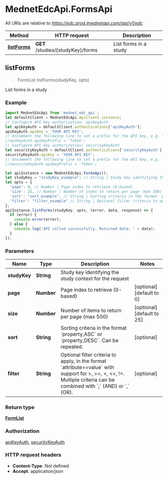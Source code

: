 # MednetEdcApi.FormsApi

All URIs are relative to *https://edc.prod.imednetapi.com/api/v1/edc*

Method | HTTP request | Description
------------- | ------------- | -------------
[**listForms**](FormsApi.md#listForms) | **GET** /studies/{studyKey}/forms | List forms in a study



## listForms

> FormList listForms(studyKey, opts)

List forms in a study

### Example

```javascript
import MednetEdcApi from 'mednet_edc_api';
let defaultClient = MednetEdcApi.ApiClient.instance;
// Configure API key authorization: apiKeyAuth
let apiKeyAuth = defaultClient.authentications['apiKeyAuth'];
apiKeyAuth.apiKey = 'YOUR API KEY';
// Uncomment the following line to set a prefix for the API key, e.g. "Token" (defaults to null)
//apiKeyAuth.apiKeyPrefix = 'Token';
// Configure API key authorization: securityKeyAuth
let securityKeyAuth = defaultClient.authentications['securityKeyAuth'];
securityKeyAuth.apiKey = 'YOUR API KEY';
// Uncomment the following line to set a prefix for the API key, e.g. "Token" (defaults to null)
//securityKeyAuth.apiKeyPrefix = 'Token';

let apiInstance = new MednetEdcApi.FormsApi();
let studyKey = "studyKey_example"; // String | Study key identifying the study context for the request
let opts = {
  'page': 0, // Number | Page index to retrieve (0-based)
  'size': 25, // Number | Number of items to return per page (max 500)
  'sort': "sort_example", // String | Sorting criteria in the format `property,ASC` or `property,DESC`. Can be repeated.
  'filter': "filter_example" // String | Optional filter criteria to apply, in the format `attribute==value` with support for >, >=, <, <=, !=. Multiple criteria can be combined with `;` (AND) or `,` (OR).
};
apiInstance.listForms(studyKey, opts, (error, data, response) => {
  if (error) {
    console.error(error);
  } else {
    console.log('API called successfully. Returned data: ' + data);
  }
});
```

### Parameters


Name | Type | Description  | Notes
------------- | ------------- | ------------- | -------------
 **studyKey** | **String**| Study key identifying the study context for the request | 
 **page** | **Number**| Page index to retrieve (0-based) | [optional] [default to 0]
 **size** | **Number**| Number of items to return per page (max 500) | [optional] [default to 25]
 **sort** | **String**| Sorting criteria in the format &#x60;property,ASC&#x60; or &#x60;property,DESC&#x60;. Can be repeated. | [optional] 
 **filter** | **String**| Optional filter criteria to apply, in the format &#x60;attribute&#x3D;&#x3D;value&#x60; with support for &gt;, &gt;&#x3D;, &lt;, &lt;&#x3D;, !&#x3D;. Multiple criteria can be combined with &#x60;;&#x60; (AND) or &#x60;,&#x60; (OR). | [optional] 

### Return type

[**FormList**](FormList.md)

### Authorization

[apiKeyAuth](../README.md#apiKeyAuth), [securityKeyAuth](../README.md#securityKeyAuth)

### HTTP request headers

- **Content-Type**: Not defined
- **Accept**: application/json

